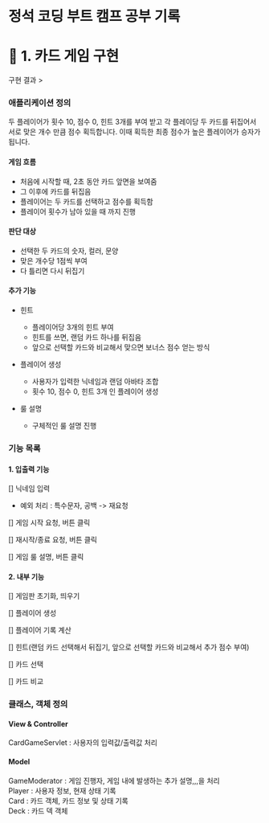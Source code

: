 # 정석 코딩 부트 캠프 공부 기록

# 📌 1. 카드 게임 구현

구현 결과 > 

### 애플리케이션 정의
두 플레이어가 횟수 10, 점수 0, 힌트 3개를 부여 받고 각 플레이당 두 카드를 뒤집어서 서로 맞은 개수 만큼 점수 획득합니다. 이때 획득한 최종 점수가 높은 플레이어가 승자가 됩니다.

#### 게임 흐름
 - 처음에 시작할 때, 2초 동안 카드 앞면을 보여줌
 - 그 이후에 카드를 뒤집음
 - 플레이어는 두 카드를 선택하고 점수를 획득함
 - 플레이어 횟수가 남아 있을 때 까지 진행

#### 판단 대상
  - 선택한 두 카드의 숫자, 컬러, 문양
  - 맞은 개수당 1점씩 부여
  - 다 틀리면 다시 뒤집기

#### 추가 기능
 - 힌트
   - 플레이어당 3개의 힌트 부여
   - 힌트를 쓰면, 랜덤 카드 하나를 뒤집음
   - 앞으로 선택할 카드와 비교해서 맞으면 보너스 점수 얻는 방식

 - 플레이어 생성
   - 사용자가 입력한 닉네임과 랜덤 아바타 조합
   - 횟수 10, 점수 0, 힌트 3개 인 플레이어 생성

 - 룰 설명
   - 구체적인 룰 설명 진행

### 기능 목록
#### 1. 입출력 기능

[] 닉네임 입력 
- 예외 처리 : 특수문자, 공백 -> 재요청

[] 게임 시작 요청, 버튼 클릭

[] 재시작/종료 요청, 버튼 클릭

[] 게임 룰 설명, 버튼 클릭


#### 2. 내부 기능

[] 게임판 초기화, 띄우기

[] 플레이어 생성

[] 플레이어 기록 계산

[] 힌트(랜덤 카드 선택해서 뒤집기, 앞으로 선택할 카드와 비교해서 추가 점수 부여)

[] 카드 선택

[] 카드 비교

### 클래스, 객체 정의
#### View & Controller
CardGameServlet : 사용자의 입력값/출력값 처리 <br>

#### Model
GameModerator : 게임 진행자, 게임 내에 발생하는 추가 설명,,,을 처리 <br>
Player : 사용자 정보, 현재 상태 기록 <br>
Card : 카드 객체, 카드 정보 및 상태 기록 <br>
Deck : 카드 덱 객체 

